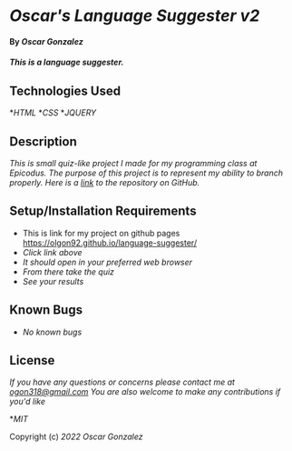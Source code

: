 # _Oscar's Language Suggester v2_

#### By _**Oscar Gonzalez**_

#### _This is a language suggester._

## Technologies Used

*_HTML_
*_CSS_
*_JQUERY_

## Description

_This is small quiz-like project I made for my programming class at Epicodus. The purpose of this project is to represent my ability to branch properly. Here is a [link](https://github.com/OLGON92/language-suggester-v2) to the repository on GitHub._

## Setup/Installation Requirements
* This is link for my project on github pages https://olgon92.github.io/language-suggester/
* _Click link above_
* _It should open in your preferred web browser_
* _From there take the quiz_
* _See your results_

## Known Bugs

* _No known bugs_

## License

_If you have any questions or concerns please contact me at ogon318@gmail.com
You are also welcome to make any contributions if you'd like_

*_MIT_

Copyright (c) _2022_ _Oscar Gonzalez_
